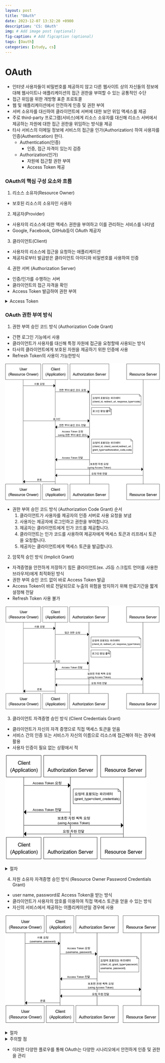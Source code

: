```yaml
---
layout: post
title: "OAuth"
date: 2023-12-07 13:32:20 +0900
description: 'CS: OAuth'
img: # Add image post (optional)
fig-caption: # Add figcaption (optional)
tags: [Oauth]
categories: [study, cs]
---
```

# OAuth

- 인터넷 사용자들이 비밀번호를 제공하지 않고 다른 웹사이트 상의 자신들의 정보에 대해 웹사이트나 애플리케이션의 접근 권한을 부여할 수 있는 공통적인 수단
- 접근 위임을 위한 개방형 표준 프로토콜
- 웹 및 애플리케이션에서 안전하게 인증 및 권한 부여
- 서버 소유자를 대신하여 클라이언트에 서버에 대한 보안 위임 액세스를 제공
- 주로 third-party 프로그램(서비스)에게 리소스 소유자를 대신해 리소스 서버에서 제공하는 자원에 대한 접근 권한을 위임하는 방식을 제공
- 타사 서비스의 이메일 정보에 서비스의 접근을 인가(Authorization) 하여 사용자를 인증(Authentication) 한다.
  - Authentication(인증)
    - 인증, 접근 자격이 있는지 검증
  - Authorization(인가)
    - 자원에 접근할 권한 부여
    - Access Token 제공


### OAuth의 핵심 구성 요소와 흐름

1. 리소스 소유자(Resource Owner)
  - 보호된 리소스의 소유자인 사용자
2. 제공자(Provider)
  - 사용자의 리소스에 대한 액세스 권한을 부여하고 이를 관리하는 서비스를 나타냄
  - Google, Facebook, GitHub등이 OAuth 제공자
3. 클라이언트(Client)
  - 사용자의 리소스에 접근을 요청하는 애플리케이션
  - 제공자로부터 발급받은 클라이언트 아이디와 비밀번호를 사용하여 인증
4. 권한 서버 (Authorization Server)
  - 인증/인가를 수행하는 서버
  - 클라이언트의 접근 자격을 확인
  - Access Token 발급하여 권한 부여
  <details>
    <summary>Access Token</summary>
    <ul>
      <li>리소스 서버에게서 리소스 소유자의 정보를 획득할 때 사용되는 토큰</li>
      <li>만료 기간 존재</li>
    </ul>
  </details>


### OAuth 권한 부여 방식

1. 권한 부여 승인 코드 방식 (Authorization Code Grant)
  - 간편 로그인 기능에서 사용
  - 클라이언트가 사용자를 대신해 특정 자원에 접근을 요청할때 사용되는 방식
  - 타사의 클라이언트에게 보호된 자원을 제공하기 위한 인증에 사용
  - Refresh Token의 사용이 가능한방식

   ![Untitled](/assets/img/posts/study/cs/231205-231208/oauth/Untitled%2010.png)

  - 권한 부여 승인 코드 방식 (Authorization Code Grant) 순서
    1. 클라이언트가 사용자를 제공자의 인증 서버로 사용 요청을 보냄
    2. 사용자는 제공자에 로그인하고 권한을 부여합니다.
    3. 제공자는 클라이언트에게 인가 코드를 제공합니다.
    4. 클라이언트는 인가 코드를 사용하여 제공자에게 액세스 토큰과 리프레시 토큰을 요청합니다.
    5. 제공자는 클라이언트에게 액세스 토큰을 발급합니다.
2. 암묵적 승인 방식 (Implicit Grant)
  - 자격증명을 안전하게 저장하기 힘든 클라이언트(ex. JS등 스크립트 언어를 사용한 브라우저)에게 최적화된 방식
  - 권한 부여 승인 코드 없이 바로 Access Token 발급
  - Access Token이 바로 전달되므로 누출의 위험을 방지하기 위해 만료기간을 짧게 설정해 전달
  - Refresh Token 사용 불가

   ![Untitled](/assets/img/posts/study/cs/231205-231208/oauth/Untitled%2011.png)

3. 클라이언트 자격증명 승인 방식 (Client Credentials Grant)
  - 클라이언트가 자신의 자격 증명으로 직접 액세스 토큰을 얻음
  - 서비스 간의 인증 또는 서비스가 자신의 이름으로 리소스에 접근해야 하는 경우에 활용
  - 사용자 인증이 필요 없는 상황에서 적

   ![Untitled](/assets/img/posts/study/cs/231205-231208/oauth/Untitled%2012.png)

<details>
  <summary>절차</summary>
  <ol>
    <li><strong>클라이언트 등록</strong><br>
      클라이언트가 인증 서버에 등록되어 있어야 합니다. 등록 시에 클라이언트는 고유한 클라이언트 아이디와 시크릿을 받게 됩니다.
    </li>
    <li><strong>요청 토큰 생성</strong><br>
      클라이언트는 클라이언트 아이디와 시크릿을 사용하여 액세스 토큰을 요청합니다.<br>
      클라이언트가 자격 증명 그랜트를 사용할 때는 <code>grant_type</code> 파라미터에 "client_credentials"를 사용합니다.
    </li>
    <li><strong>액세스 토큰 발급</strong><br>
      인증 서버는 클라이언트가 제공한 클라이언트 아이디와 시크릿을 검증하고, 유효한 경우 클라이언트에게 액세스 토큰을 발급합니다.<br>
      발급된 액세스 토큰은 클라이언트가 보호된 리소스에 접근할 때 사용됩니다.
    </li>
    <li><strong>액세스 토큰 사용</strong><br>
      클라이언트는 발급받은 액세스 토큰을 사용하여 보호된 리소스에 접근합니다.<br>
      이때 HTTP 헤더나 요청 파라미터에 액세스 토큰을 포함시켜 요청을 보냅니다.
    </li>
  </ol>
</details>

4. 자원 소유자 자격증명 승인 방식 (Resource Owner Password Credentials Grant)
  - user name, password로 Access Token을 받는 방식
  - 클라이언트가 사용자의 암호를 이용하여 직접 액세스 토큰을 얻을 수 있는 방식
  - 자신의 서비스에서 제공하는 어플리케이션일 경우에 사용

   ![Untitled](/assets/img/posts/study/cs/231205-231208/oauth/Untitled%2013.png)

<details>
  <summary>절차</summary>
  <ol>
    <li><strong>클라이언트가 사용자의 암호 획득</strong><br>
      클라이언트는 사용자로부터 직접 아이디와 암호를 받아옵니다.
    </li>
    <li><strong>암호와 함께 액세스 토큰 요청</strong><br>
      클라이언트는 사용자의 아이디와 암호를 사용하여 액세스 토큰을 직접 요청합니다.<br>
      인증 서버에 대한 요청에는 <code>grant_type=password</code>가 포함되어야 합니다.
    </li>
    <li><strong>액세스 토큰 발급</strong><br>
      인증 서버는 클라이언트가 제공한 사용자의 아이디와 암호를 검증하고,<br>
      유효한 경우 클라이언트에게 액세스 토큰을 발급합니다.
    </li>
    <li><strong>액세스 토큰 사용</strong><br>
      클라이언트는 발급받은 액세스 토큰을 사용하여 보호된 리소스에 접근합니다.
    </li>
  </ol>
</details>

<details>
  <summary>주의할 점</summary>
  <ul>
    <li><strong>보안 고려 사항</strong><br>
      사용자의 암호를 클라이언트에게 직접 제공하기 때문에 보안적으로 취약할 수 있음.<br>
      따라서 클라이언트와 인증 서버 간에 안전한 통신이 보장되어야 하며,<br>
      이 그랜트를 사용할 때마다 사용자에게 암호를 물어보는 것이 안전하지 않을 수 있음.
    </li>
    <li><strong>안전하지 않은 환경에서의 사용 금지</strong><br>
      클라이언트가 안전하지 않은 환경에서 동작하는 경우(예: 웹 브라우저에서 클라이언트가 실행되는 경우)에는 사용하지 말아야 함.<br>
      이러한 경우에는 대신 <code>Authorization Code Grant</code>와 <code>PKCE</code>를 사용하는 것이 보다 안전.
    </li>
  </ul>
</details>

- 이러한 다양한 플로우를 통해 OAuth는 다양한 시나리오에서 안전하게 인증 및 권한을 관리
